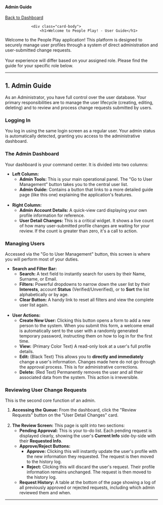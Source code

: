 <div class="container">
    <div class="row justify-content-center">
        <div class="col-md-10">
            <div class="card">
                <div class="card-header d-flex justify-content-between align-items-center">
                    <h4 class="mb-0">Admin Guide</h4>
                    <a href="{{ route('home') }}" class="btn btn-primary">Back to Dashboard</a>
                </div>

                <div class="card-body">
                    <h1>Welcome to People Play! - User Guide</h1>
<p>Welcome to the People Play application! This platform is designed to securely manage user profiles through a system of direct administration and user-submitted change requests.<br><br>Your experience will differ based on your assigned role. Please find the guide for your specific role below.</p>
<hr>

<h2>1. Admin Guide</h2>
<p>As an Administrator, you have full control over the user database. Your primary responsibilities are to manage the user lifecycle (creating, editing, deleting) and to review and process change requests submitted by users.</p>

<h3>Logging In</h3>
<p>You log in using the same login screen as a regular user. Your admin status is automatically detected, granting you access to the administrative dashboard.</p>

<h3>The Admin Dashboard</h3>
<p>Your dashboard is your command center. It is divided into two columns:</p>
<ul>
    <li><strong>Left Column:</strong>
        <ul>
            <li><strong>Admin Tools:</strong> This is your main operational panel. The "Go to User Management" button takes you to the central user list.</li>
            <li><strong>Admin Guide:</strong> Contains a button that links to a more detailed guide page (like this one) explaining the application's features.</li>
        </ul>
    </li>
    <br>
    <li><strong>Right Column:</strong>
        <ul>
            <li><strong>Admin Account Details:</strong> A quick-view card displaying your own profile information for reference.</li>
            <li><strong>User Detail Changes:</strong> This is a critical widget. It shows a live count of how many user-submitted profile changes are waiting for your review. If the count is greater than zero, it's a call to action.</li>
        </ul>
    </li>
</ul>

<h3>Managing Users</h3>
<p>Accessed via the "Go to User Management" button, this screen is where you will perform most of your duties.</p>
<ul>
    <li><strong>Search and Filter Bar:</strong>
        <ul>
            <li><strong>Search:</strong> A text field to instantly search for users by their Name, Surname, or Email.</li>
            <li><strong>Filters:</strong> Powerful dropdowns to narrow down the user list by their <strong>Interests</strong>, account <strong>Status</strong> (Verified/Unverified), or to <strong>Sort</strong> the list alphabetically or by age.</li>
            <li><strong>Clear Button:</strong> A handy link to reset all filters and view the complete user list again.</li>
        </ul>
    </li>
    <br>
    <li><strong>User Actions:</strong>
        <ul>
            <li><strong>Create New User:</strong> Clicking this button opens a form to add a new person to the system. When you submit this form, a welcome email is automatically sent to the user with a randomly generated temporary password, instructing them on how to log in for the first time.</li>
            <li><strong>View:</strong> (Primary Color Text) A read-only look at a user's full profile details.</li>
            <li><strong>Edit:</strong> (Black Text) This allows you to <strong>directly and immediately</strong> change a user's information. Changes made here do not go through the approval process. This is for administrative corrections.</li>
            <li><strong>Delete:</strong> (Red Text) Permanently removes the user and all their associated data from the system. This action is irreversible.</li>
        </ul>
    </li>
</ul>

<h3>Reviewing User Change Requests</h3>
<p>This is the second core function of an admin.</p>
<ol>
    <li><strong>Accessing the Queue:</strong> From the dashboard, click the "Review Requests" button on the "User Detail Changes" card.</li>
    <br>
    <li><strong>The Review Screen:</strong> This page is split into two sections:
        <ul>
            <li><strong>Pending Approval:</strong> This is your to-do list. Each pending request is displayed clearly, showing the user's <strong>Current Info</strong> side-by-side with their <strong>Requested Info</strong>.</li>
            <li><strong>Approve/Reject Buttons:</strong>
                <ul>
                    <li><strong>Approve:</strong> Clicking this will instantly update the user's profile with the new information they requested. The request is then moved to the history log.</li>
                    <li><strong>Reject:</strong> Clicking this will discard the user's request. Their profile information remains unchanged. The request is then moved to the history log.</li>
                </ul>
            </li>
            <li><strong>Request History:</strong> A table at the bottom of the page showing a log of all previously approved or rejected requests, including which admin reviewed them and when.</li>
        </ul>
    </li>
</ol>
<hr>
                </div>
            </div>
        </div>
    </div>
</div>
